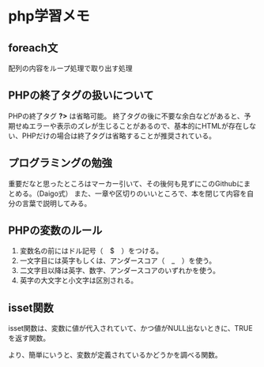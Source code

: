 # php学習メモ

## foreach文
配列の内容をループ処理で取り出す処理

## PHPの終了タグの扱いについて
PHPの終了タグ **?>** は省略可能。
終了タグの後に不要な余白などがあると、予期せぬエラーや表示のズレが生じることがあるので、基本的にHTMLが存在しない、PHPだけの場合は終了タグは省略することが推奨されている。

## プログラミングの勉強
重要だなと思ったところはマーカー引いて、その後何も見ずにこのGithubにまとめる。（Daigo式）
また、一章や区切りのいいところで、本を閉じて内容を自分の言葉で説明してみる。

## PHPの変数のルール
1. 変数名の前にはドル記号（　$　）をつける。
2. 一文字目には英字もしくは、アンダースコア（　_　）を使う。
3. 二文字目以降は英字、数字、アンダースコアのいずれかを使う。
4. 英字の大文字と小文字は区別される。

## isset関数
isset関数は、変数に値が代入されていて、かつ値がNULL出ないときに、TRUEを返す関数。

より、簡単にいうと、変数が定義されているかどうかを調べる関数。
